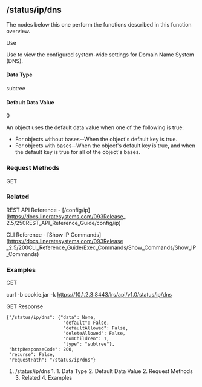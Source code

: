## /status/ip/dns

The nodes below this one perform the functions described in this function
overview.

Use

Use to view the configured system-wide settings for Domain Name System (DNS).

#### Data Type

subtree

#### Default Data Value

0

An object uses the default data value when one of the following is true:

  * For objects without bases--When the object's default key is true.
  * For objects with bases--When the object's default key is true, and when the default key is true for all of the object's bases.

### Request Methods

GET

### Related

REST API Reference - [/config/ip](https://docs.lineratesystems.com/093Release_
2.5/250REST_API_Reference_Guide/config/ip)

CLI Reference - [Show IP Commands](https://docs.lineratesystems.com/093Release
_2.5/200CLI_Reference_Guide/Exec_Commands/Show_Commands/Show_IP_Commands)

### Examples

GET

curl -b cookie.jar -k https://10.1.2.3:8443/lrs/api/v1.0/status/ip/dns

GET Response

    
    
    {"/status/ip/dns": {"data": None,
                         "default": False,
                         "defaultAllowed": False,
                         "deleteAllowed": False,
                         "numChildren": 1,
                         "type": "subtree"},
     "httpResponseCode": 200,
     "recurse": False,
     "requestPath": "/status/ip/dns"}
    

  1. /status/ip/dns
    1.       1. Data Type
      2. Default Data Value
    2. Request Methods
    3. Related
    4. Examples

